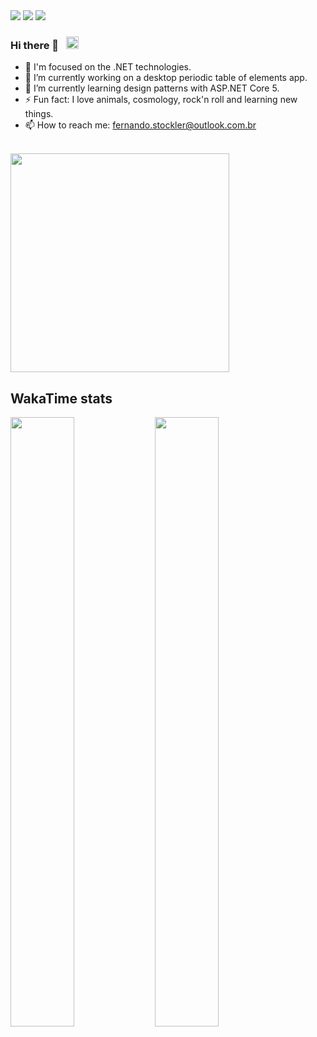 
<div>
  <img src="https://badgen.net/badge/icon/.NET?icon=windows&label" />
  <img src="https://badgen.net/badge/icon/visualstudio/purple?icon=visualstudio&label" />
  <img src="https://badgen.net/badge/language/C%23,HTML,CSS/green?list=|" />
<div/>

### Hi there 👋 &nbsp; <img src="https://emojipedia-us.s3.dualstack.us-west-1.amazonaws.com/thumbs/160/facebook/230/flag-for-brazil_1f1e7-1f1f7.png" width="20" />
  
- 👨 I'm focused on the .NET technologies.
- 🔭 I’m currently working on a desktop periodic table of elements app.
- 🌱 I’m currently learning design patterns with ASP.NET Core 5. 
- ⚡ Fun fact: I love animals, cosmology, rock'n roll and learning new things. 
- 📫 How to reach me: fernando.stockler@outlook.com.br
  
<br/>
  
<div>
  <img src="https://github-readme-stats.vercel.app/api?username=fernandostockler&show_icons=true&theme=merko&count_private=true" width="350" />
<div/>
  
## WakaTime stats
  
<div>
    <img src="https://wakatime.com/share/@fernandostockler/f16463cc-1bd7-42db-aa75-3bf7e913b66b.svg" width="45%" height="50%" />
    <img src="https://wakatime.com/share/@fernandostockler/c416aa8c-d94d-4ce2-8527-4987b08c366d.svg"  width="45%" height="50%"/>
<div/>
  
